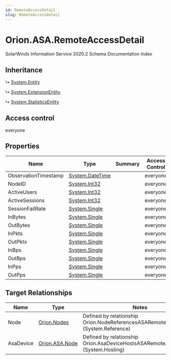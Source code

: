 ```yaml
---
id: RemoteAccessDetail
slug: RemoteAccessDetail
---
```


# Orion.ASA.RemoteAccessDetail

SolarWinds Information Service 2020.2 Schema Documentation Index

## Inheritance

↳ [System.Entity](./../System/Entity)

↳ [System.ExtensionEntity](./../System/ExtensionEntity)

↳ [System.StatisticsEntity](./../System/StatisticsEntity)

## Access control

everyone

## Properties

| Name | Type | Summary | Access Control |
| ------ | ------ | ------ | ------ |
| ObservationTimestamp | [System.DateTime](https://docs.microsoft.com/en-us/dotnet/api/system.datetime) |  | everyone |
| NodeID | [System.Int32](https://docs.microsoft.com/en-us/dotnet/api/system.int32) |  | everyone |
| ActiveUsers | [System.Int32](https://docs.microsoft.com/en-us/dotnet/api/system.int32) |  | everyone |
| ActiveSessions | [System.Int32](https://docs.microsoft.com/en-us/dotnet/api/system.int32) |  | everyone |
| SessionFailRate | [System.Single](https://docs.microsoft.com/en-us/dotnet/api/system.single) |  | everyone |
| InBytes | [System.Single](https://docs.microsoft.com/en-us/dotnet/api/system.single) |  | everyone |
| OutBytes | [System.Single](https://docs.microsoft.com/en-us/dotnet/api/system.single) |  | everyone |
| InPkts | [System.Single](https://docs.microsoft.com/en-us/dotnet/api/system.single) |  | everyone |
| OutPkts | [System.Single](https://docs.microsoft.com/en-us/dotnet/api/system.single) |  | everyone |
| InBps | [System.Single](https://docs.microsoft.com/en-us/dotnet/api/system.single) |  | everyone |
| OutBps | [System.Single](https://docs.microsoft.com/en-us/dotnet/api/system.single) |  | everyone |
| InPps | [System.Single](https://docs.microsoft.com/en-us/dotnet/api/system.single) |  | everyone |
| OutPps | [System.Single](https://docs.microsoft.com/en-us/dotnet/api/system.single) |  | everyone |

## Target Relationships

| Name | Type | Notes |
| ------ | ------ | ------ |
| Node | [Orion.Nodes](./../Orion/Nodes) | Defined by relationship Orion.NodeReferencesASARemoteAccessDetail (System.Reference) |
| AsaDevice | [Orion.ASA.Node](./../Orion.ASA/Node) | Defined by relationship Orion.AsaDeviceHostsASARemoteAccessDetail (System.Hosting) |


